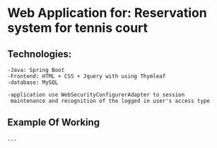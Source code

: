 # Web Application for: Reservation system for tennis court

## Technologies:

    -Java: Spring Boot
    -Frontend: HTML + CSS + Jquery with using Thymleaf
    -database: MySQL
    
    -application use WebSecurityConfigurerAdapter to session 
     maintenance and recognition of the logged in user's access type
    
## Example Of Working

    ...